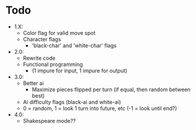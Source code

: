 # Todo

- 1.X:
    - Color flag for valid move spot
    - Character flags
        - 'black-char' and 'white-char' flags
- 2.0:
    - Rewrite code
    - Functional programming
        - (1 impure for input, 1 impure for output)
- 3.0:
    - Better ai
        - Maximize pieces flipped per turn (if equal, then random between best)
    - Ai difficulty flags (black-ai and white-ai)
    - 0 = random, 1 = look 1 turn into future, etc (-1 = look until end?)
- 4.0:
    - Shakespeare mode??